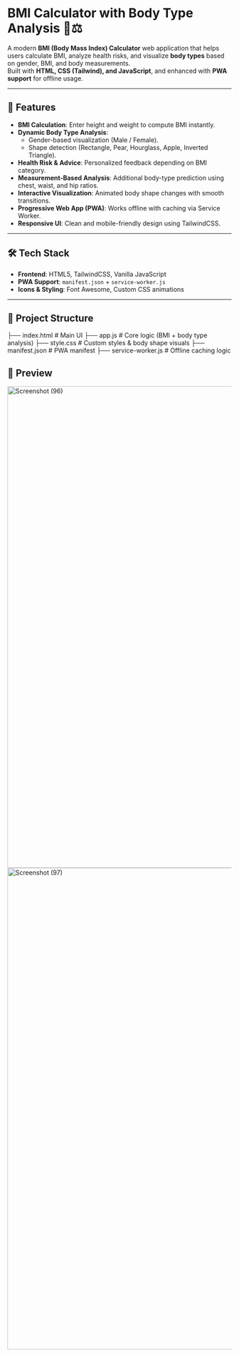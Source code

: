 # BMI Calculator with Body Type Analysis 🧍⚖️

A modern **BMI (Body Mass Index) Calculator** web application that helps users calculate BMI, analyze health risks, and visualize **body types** based on gender, BMI, and body measurements.  
Built with **HTML, CSS (Tailwind), and JavaScript**, and enhanced with **PWA support** for offline usage.

---

## 🚀 Features
- **BMI Calculation**: Enter height and weight to compute BMI instantly.  
- **Dynamic Body Type Analysis**:  
  - Gender-based visualization (Male / Female).  
  - Shape detection (Rectangle, Pear, Hourglass, Apple, Inverted Triangle).  
- **Health Risk & Advice**: Personalized feedback depending on BMI category.  
- **Measurement-Based Analysis**: Additional body-type prediction using chest, waist, and hip ratios.  
- **Interactive Visualization**: Animated body shape changes with smooth transitions.  
- **Progressive Web App (PWA)**: Works offline with caching via Service Worker.  
- **Responsive UI**: Clean and mobile-friendly design using TailwindCSS.  

---

## 🛠️ Tech Stack
- **Frontend**: HTML5, TailwindCSS, Vanilla JavaScript  
- **PWA Support**: `manifest.json` + `service-worker.js`  
- **Icons & Styling**: Font Awesome, Custom CSS animations  

---

## 📂 Project Structure
├── index.html # Main UI
├── app.js # Core logic (BMI + body type analysis)
├── style.css # Custom styles & body shape visuals
├── manifest.json # PWA manifest
├── service-worker.js # Offline caching logic

## 📸 Preview

<img width="1920" height="1080" alt="Screenshot (96)" src="https://github.com/user-attachments/assets/44691918-1dda-4ab6-96c2-1b88dccd6d15" />

<img width="1920" height="1080" alt="Screenshot (97)" src="https://github.com/user-attachments/assets/4dc68693-c2cc-4365-92d2-c4bde9494217" />


